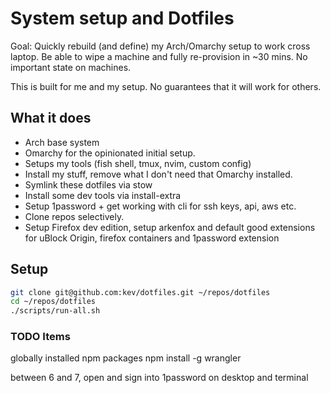 # System setup and Dotfiles

Goal: Quickly rebuild (and define) my Arch/Omarchy setup to work cross laptop. Be able to wipe a machine and fully re-provision in ~30 mins. No important state on machines. 

This is built for me and my setup. No guarantees that it will work for others. 

## What it does
- Arch base system
- Omarchy for the opinionated initial setup.
- Setups my tools (fish shell, tmux, nvim, custom config)
- Install my stuff, remove what I don't need that Omarchy installed. 
- Symlink these dotfiles via stow
- Install some dev tools via install-extra
- Setup 1password + get working with cli for ssh keys, api, aws etc. 
- Clone repos selectively.
- Setup Firefox dev edition, setup arkenfox and default good extensions for uBlock Origin, firefox containers and 1password extension



## Setup
```bash
git clone git@github.com:kev/dotfiles.git ~/repos/dotfiles
cd ~/repos/dotfiles
./scripts/run-all.sh
```

### TODO Items
globally installed npm packages
npm install -g wrangler

between 6 and 7, open and sign into 1password on desktop and terminal
